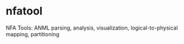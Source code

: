# nfatool
NFA Tools:  ANML parsing, analysis, visualization, logical-to-physical mapping, partitioning
